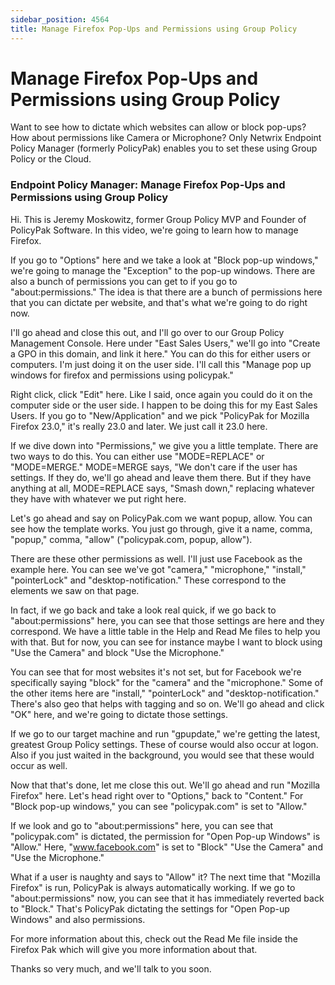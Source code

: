 ```yaml
---
sidebar_position: 4564
title: Manage Firefox Pop-Ups and Permissions using Group Policy
---
```


# Manage Firefox Pop-Ups and Permissions using Group Policy

Want to see how to dictate which websites can allow or block pop-ups? How about permissions like Camera or Microphone? Only Netwrix Endpoint Policy Manager (formerly PolicyPak) enables you to set these using Group Policy or the Cloud.

### Endpoint Policy Manager: Manage Firefox Pop-Ups and Permissions using Group Policy

Hi. This is Jeremy Moskowitz, former Group Policy MVP and Founder of PolicyPak Software. In this video, we're going to learn how to manage Firefox.

If you go to "Options" here and we take a look at "Block pop-up windows," we're going to manage the "Exception" to the pop-up windows. There are also a bunch of permissions you can get to if you go to "about:permissions." The idea is that there are a bunch of permissions here that you can dictate per website, and that's what we're going to do right now.

I'll go ahead and close this out, and I'll go over to our Group Policy Management Console. Here under "East Sales Users," we'll go into "Create a GPO in this domain, and link it here." You can do this for either users or computers. I'm just doing it on the user side. I'll call this "Manage pop up windows for firefox and permissions using policypak."

Right click, click "Edit" here. Like I said, once again you could do it on the computer side or the user side. I happen to be doing this for my East Sales Users. If you go to "New/Application" and we pick "PolicyPak for Mozilla Firefox 23.0," it's really 23.0 and later. We just call it 23.0 here.

If we dive down into "Permissions," we give you a little template. There are two ways to do this. You can either use "MODE=REPLACE" or "MODE=MERGE." MODE=MERGE says, "We don't care if the user has settings. If they do, we'll go ahead and leave them there. But if they have anything at all, MODE=REPLACE says, "Smash down," replacing whatever they have with whatever we put right here.

Let's go ahead and say on PolicyPak.com we want popup, allow. You can see how the template works. You just go through, give it a name, comma, "popup," comma, "allow" ("policypak.com, popup, allow").

There are these other permissions as well. I'll just use Facebook as the example here. You can see we've got "camera," "microphone," "install," "pointerLock" and "desktop-notification." These correspond to the elements we saw on that page.

In fact, if we go back and take a look real quick, if we go back to "about:permissions" here, you can see that those settings are here and they correspond. We have a little table in the Help and Read Me files to help you with that. But for now, you can see for instance maybe I want to block using "Use the Camera" and block "Use the Microphone."

You can see that for most websites it's not set, but for Facebook we're specifically saying "block" for the "camera" and the "microphone." Some of the other items here are "install," "pointerLock" and "desktop-notification." There's also geo that helps with tagging and so on. We'll go ahead and click "OK" here, and we're going to dictate those settings.

If we go to our target machine and run "gpupdate," we're getting the latest, greatest Group Policy settings. These of course would also occur at logon. Also if you just waited in the background, you would see that these would occur as well.

Now that that's done, let me close this out. We'll go ahead and run "Mozilla Firefox" here. Let's head right over to "Options," back to "Content." For "Block pop-up windows," you can see "policypak.com" is set to "Allow."

If we look and go to "about:permissions" here, you can see that "policypak.com" is dictated, the permission for "Open Pop-up Windows" is "Allow." Here, "www.facebook.com" is set to "Block" "Use the Camera" and "Use the Microphone."

What if a user is naughty and says to "Allow" it? The next time that "Mozilla Firefox" is run, PolicyPak is always automatically working. If we go to "about:permissions" now, you can see that it has immediately reverted back to "Block." That's PolicyPak dictating the settings for "Open Pop-up Windows" and also permissions.

For more information about this, check out the Read Me file inside the Firefox Pak which will give you more information about that.

Thanks so very much, and we'll talk to you soon.